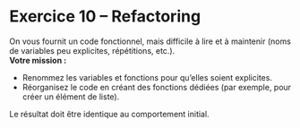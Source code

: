 # Exercice 10 – Refactoring

On vous fournit un code fonctionnel, mais difficile à lire et à maintenir (noms de variables peu explicites, répétitions, etc.).  
**Votre mission :**

- Renommez les variables et fonctions pour qu’elles soient explicites.
- Réorganisez le code en créant des fonctions dédiées (par exemple, pour créer un élément de liste).

Le résultat doit être identique au comportement initial.